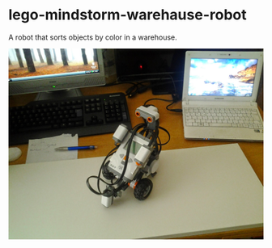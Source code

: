 lego-mindstorm-warehause-robot
==============================

A robot that sorts objects by color in a warehouse.

![Lego robot](img/lego_mindstorm.jpg)

